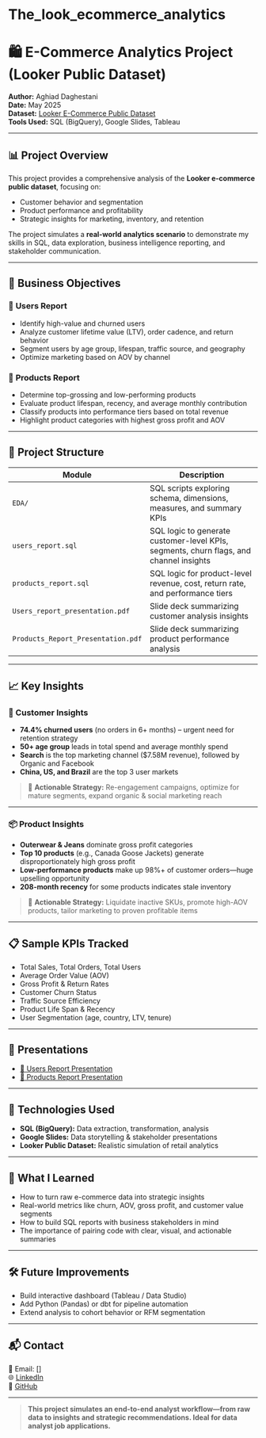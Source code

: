 # The_look_ecommerce_analytics
# 🛍️ E-Commerce Analytics Project (Looker Public Dataset)

**Author:** Aghiad Daghestani  
**Date:** May 2025  
**Dataset:** [Looker E-Commerce Public Dataset](https://console.cloud.google.com/marketplace/product/bigquery-public-data/thelook-ecommerce)  
**Tools Used:** SQL (BigQuery), Google Slides, Tableau

---

## 📊 Project Overview

This project provides a comprehensive analysis of the **Looker e-commerce public dataset**, focusing on:

- Customer behavior and segmentation
- Product performance and profitability
- Strategic insights for marketing, inventory, and retention

The project simulates a **real-world analytics scenario** to demonstrate my skills in SQL, data exploration, business intelligence reporting, and stakeholder communication.

---

## 🧠 Business Objectives

### 🔹 **Users Report**

- Identify high-value and churned users
- Analyze customer lifetime value (LTV), order cadence, and return behavior
- Segment users by age group, lifespan, traffic source, and geography
- Optimize marketing based on AOV by channel

### 🔹 **Products Report**

- Determine top-grossing and low-performing products
- Evaluate product lifespan, recency, and average monthly contribution
- Classify products into performance tiers based on total revenue
- Highlight product categories with highest gross profit and AOV

---

## 📂 Project Structure

| Module | Description |
|--------|-------------|
| `EDA/` | SQL scripts exploring schema, dimensions, measures, and summary KPIs |
| `users_report.sql` | SQL logic to generate customer-level KPIs, segments, churn flags, and channel insights |
| `products_report.sql` | SQL logic for product-level revenue, cost, return rate, and performance tiers |
| `Users_report_presentation.pdf` | Slide deck summarizing customer analysis insights |
| `Products_Report_Presentation.pdf` | Slide deck summarizing product performance analysis |

---

## 📈 Key Insights

### 👥 Customer Insights

- **74.4% churned users** (no orders in 6+ months) – urgent need for retention strategy
- **50+ age group** leads in total spend and average monthly spend
- **Search** is the top marketing channel ($7.58M revenue), followed by Organic and Facebook
- **China, US, and Brazil** are the top 3 user markets

> 🔁 **Actionable Strategy:** Re-engagement campaigns, optimize for mature segments, expand organic & social marketing reach

---

### 📦 Product Insights

- **Outerwear & Jeans** dominate gross profit categories
- **Top 10 products** (e.g., Canada Goose Jackets) generate disproportionately high gross profit
- **Low-performance products** make up 98%+ of customer orders—huge upselling opportunity
- **208-month recency** for some products indicates stale inventory

> 🚨 **Actionable Strategy:** Liquidate inactive SKUs, promote high-AOV products, tailor marketing to proven profitable items

---

## 📋 Sample KPIs Tracked

- Total Sales, Total Orders, Total Users
- Average Order Value (AOV)
- Gross Profit & Return Rates
- Customer Churn Status
- Traffic Source Efficiency
- Product Life Span & Recency
- User Segmentation (age, country, LTV, tenure)

---

## 📎 Presentations

- [📄 Users Report Presentation](./Users_report_presentation.pdf)
- [📄 Products Report Presentation](./Products%20Report%20Presentation.pdf)

---

## 🧰 Technologies Used

- **SQL (BigQuery):** Data extraction, transformation, analysis
- **Google Slides:** Data storytelling & stakeholder presentations
- **Looker Public Dataset:** Realistic simulation of retail analytics

---

## 🎯 What I Learned

- How to turn raw e-commerce data into strategic insights
- Real-world metrics like churn, AOV, gross profit, and customer value segments
- How to build SQL reports with business stakeholders in mind
- The importance of pairing code with clear, visual, and actionable summaries

---

## 🛠️ Future Improvements

- Build interactive dashboard (Tableau / Data Studio)
- Add Python (Pandas) or dbt for pipeline automation
- Extend analysis to cohort behavior or RFM segmentation

---

## 📬 Contact

📧 Email: []  
🌐 [LinkedIn]()  
🐙 [GitHub]()

---

> **This project simulates an end-to-end analyst workflow—from raw data to insights and strategic recommendations. Ideal for data analyst job applications.**

